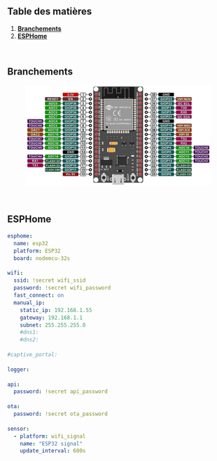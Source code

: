 ## Table des matières

1. **[Branchements](#branchements)**
2. **[ESPHome](#esphome)**

<br/>

## Branchements

<div align="center">
    <figure>
        <div>
            <img src="/images/board_wroom-32.jpg" alt="" />
        </div>
    </figure>
</div>

<br/>

## ESPHome

```yaml
esphome:
  name: esp32
  platform: ESP32
  board: nodemcu-32s

wifi:
  ssid: !secret wifi_ssid
  password: !secret wifi_password
  fast_connect: on
  manual_ip:
    static_ip: 192.168.1.55
    gateway: 192.168.1.1
    subnet: 255.255.255.0
    #dns1:
    #dns2:

#captive_portal:

logger:

api:
  password: !secret api_password

ota:
  password: !secret ota_password

sensor:
  - platform: wifi_signal
    name: "ESP32 signal"
    update_interval: 600s
```
